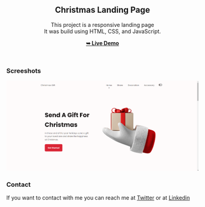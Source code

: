 
<div align="center">
  
  <h2 align="center">Christmas Landing Page</h2>

  This project is a responsive landing page <br />It was build using HTML, CSS, and JavaScript.

  <a href="https://samxzhk.github.io/frontend-practice-websites/landing-page-christmas/"><strong>➥ Live Demo</strong></a>

</div>

<br />

### Screeshots

![Site Desktop Demo](./assets/images/site-preview.png "Desktop Demo")

### Contact

If you want to contact with me you can reach me at [Twitter](https://www.twitter.com/sammdevjs) or at [Linkedin](https://www.linkedin.com/in/samia-cunha)

